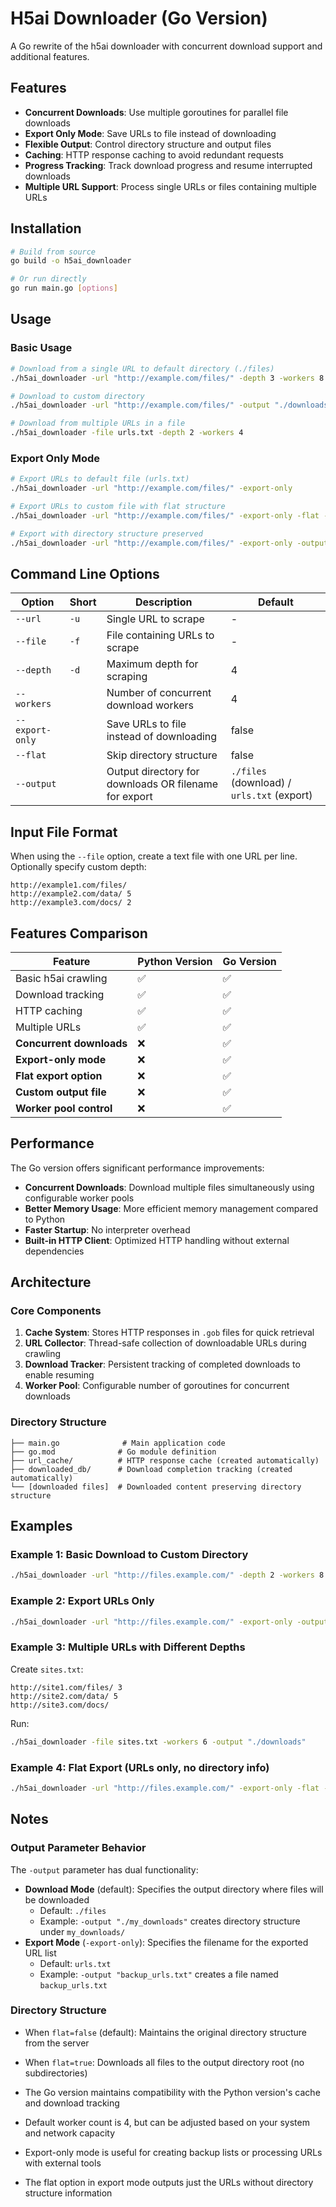 # H5ai Downloader (Go Version)

A Go rewrite of the h5ai downloader with concurrent download support and additional features.

## Features

- **Concurrent Downloads**: Use multiple goroutines for parallel file downloads
- **Export Only Mode**: Save URLs to file instead of downloading
- **Flexible Output**: Control directory structure and output files
- **Caching**: HTTP response caching to avoid redundant requests
- **Progress Tracking**: Track download progress and resume interrupted downloads
- **Multiple URL Support**: Process single URLs or files containing multiple URLs

## Installation

```bash
# Build from source
go build -o h5ai_downloader

# Or run directly
go run main.go [options]
```

## Usage

### Basic Usage

```bash
# Download from a single URL to default directory (./files)
./h5ai_downloader -url "http://example.com/files/" -depth 3 -workers 8

# Download to custom directory
./h5ai_downloader -url "http://example.com/files/" -output "./downloads" -workers 4

# Download from multiple URLs in a file
./h5ai_downloader -file urls.txt -depth 2 -workers 4
```

### Export Only Mode

```bash
# Export URLs to default file (urls.txt)
./h5ai_downloader -url "http://example.com/files/" -export-only

# Export URLs to custom file with flat structure
./h5ai_downloader -url "http://example.com/files/" -export-only -flat -output my_urls.txt

# Export with directory structure preserved
./h5ai_downloader -url "http://example.com/files/" -export-only -output detailed_urls.txt
```

## Command Line Options

| Option          | Short | Description                                           | Default                                    |
| --------------- | ----- | ----------------------------------------------------- | ------------------------------------------ |
| `--url`         | `-u`  | Single URL to scrape                                  | -                                          |
| `--file`        | `-f`  | File containing URLs to scrape                        | -                                          |
| `--depth`       | `-d`  | Maximum depth for scraping                            | 4                                          |
| `--workers`     |       | Number of concurrent download workers                 | 4                                          |
| `--export-only` |       | Save URLs to file instead of downloading              | false                                      |
| `--flat`        |       | Skip directory structure                              | false                                      |
| `--output`      |       | Output directory for downloads OR filename for export | `./files` (download) / `urls.txt` (export) |

## Input File Format

When using the `--file` option, create a text file with one URL per line. Optionally specify custom depth:

```
http://example1.com/files/
http://example2.com/data/ 5
http://example3.com/docs/ 2
```

## Features Comparison

| Feature                  | Python Version | Go Version |
| ------------------------ | -------------- | ---------- |
| Basic h5ai crawling      | ✅             | ✅         |
| Download tracking        | ✅             | ✅         |
| HTTP caching             | ✅             | ✅         |
| Multiple URLs            | ✅             | ✅         |
| **Concurrent downloads** | ❌             | ✅         |
| **Export-only mode**     | ❌             | ✅         |
| **Flat export option**   | ❌             | ✅         |
| **Custom output file**   | ❌             | ✅         |
| **Worker pool control**  | ❌             | ✅         |

## Performance

The Go version offers significant performance improvements:

- **Concurrent Downloads**: Download multiple files simultaneously using configurable worker pools
- **Better Memory Usage**: More efficient memory management compared to Python
- **Faster Startup**: No interpreter overhead
- **Built-in HTTP Client**: Optimized HTTP handling without external dependencies

## Architecture

### Core Components

1. **Cache System**: Stores HTTP responses in `.gob` files for quick retrieval
2. **URL Collector**: Thread-safe collection of downloadable URLs during crawling
3. **Download Tracker**: Persistent tracking of completed downloads to enable resuming
4. **Worker Pool**: Configurable number of goroutines for concurrent downloads

### Directory Structure

```
├── main.go              # Main application code
├── go.mod              # Go module definition
├── url_cache/          # HTTP response cache (created automatically)
├── downloaded_db/      # Download completion tracking (created automatically)
└── [downloaded files]  # Downloaded content preserving directory structure
```

## Examples

### Example 1: Basic Download to Custom Directory

```bash
./h5ai_downloader -url "http://files.example.com/" -depth 2 -workers 8 -output "./my_downloads"
```

### Example 2: Export URLs Only

```bash
./h5ai_downloader -url "http://files.example.com/" -export-only -output backup_urls.txt
```

### Example 3: Multiple URLs with Different Depths

Create `sites.txt`:

```
http://site1.com/files/ 3
http://site2.com/data/ 5
http://site3.com/docs/
```

Run:

```bash
./h5ai_downloader -file sites.txt -workers 6 -output "./downloads"
```

### Example 4: Flat Export (URLs only, no directory info)

```bash
./h5ai_downloader -url "http://files.example.com/" -export-only -flat -output flat_urls.txt
```

## Notes

### Output Parameter Behavior

The `-output` parameter has dual functionality:

- **Download Mode** (default): Specifies the output directory where files will be downloaded
  - Default: `./files`
  - Example: `-output "./my_downloads"` creates directory structure under `my_downloads/`
- **Export Mode** (`-export-only`): Specifies the filename for the exported URL list
  - Default: `urls.txt`
  - Example: `-output "backup_urls.txt"` creates a file named `backup_urls.txt`

### Directory Structure

- When `flat=false` (default): Maintains the original directory structure from the server
- When `flat=true`: Downloads all files to the output directory root (no subdirectories)

- The Go version maintains compatibility with the Python version's cache and download tracking
- Default worker count is 4, but can be adjusted based on your system and network capacity
- Export-only mode is useful for creating backup lists or processing URLs with external tools
- The flat option in export mode outputs just the URLs without directory structure information
